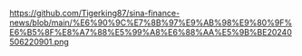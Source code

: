 https://github.com/Tigerking87/sina-finance-news/blob/main/%E6%90%9C%E7%8B%97%E9%AB%98%E9%80%9F%E6%B5%8F%E8%A7%88%E5%99%A8%E6%88%AA%E5%9B%BE20240506220901.png
